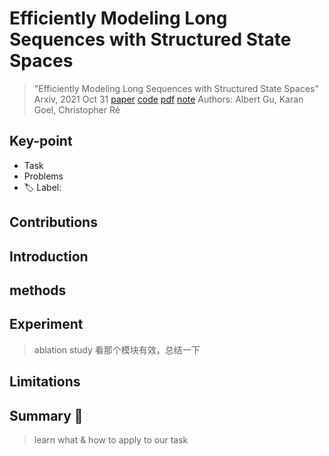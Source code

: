 # Efficiently Modeling Long Sequences with Structured State Spaces

> "Efficiently Modeling Long Sequences with Structured State Spaces" Arxiv, 2021 Oct 31
> [paper](http://arxiv.org/abs/2111.00396v3) [code]() [pdf](./2021_10_Arxiv_Efficiently-Modeling-Long-Sequences-with-Structured-State-Spaces.pdf) [note](./2021_10_Arxiv_Efficiently-Modeling-Long-Sequences-with-Structured-State-Spaces_Note.md)
> Authors: Albert Gu, Karan Goel, Christopher Ré

## Key-point

- Task
- Problems
- :label: Label:

## Contributions

## Introduction

## methods

## Experiment

> ablation study 看那个模块有效，总结一下

## Limitations

## Summary :star2:

> learn what & how to apply to our task

